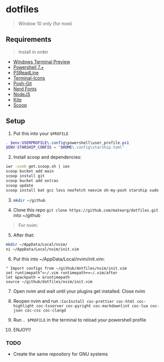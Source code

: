 # dotfiles

> Window 10 only (for now)

## Requirements

> Install in order

- [Windows Terminal Preview](https://github.com/microsoft/terminal)
- [Powershell 7.+](https://docs.microsoft.com/en-us/powershell/scripting/install/installing-powershell-on-windows?view=powershell-7.2)
- [PSReadLine](https://github.com/PowerShell/PSReadLine)
- [Terminal-Icons](https://github.com/devblackops/Terminal-Icons)
- [Posh-Git](https://github.com/dahlbyk/posh-git)
- [Nerd Fonts](https://www.nerdfonts.com)
- [NodeJS](https://nodejs.org/es/)
- [Kite](https://www.kite.com/)
- [Scoop](https://scoop.sh/)

## Setup

1. Put this into your `$PROFILE`

```ps1
. $env:USERPROFILE\.config\powershell\user_profile.ps1
$ENV:STARSHIP_CONFIG = "$HOME\.config\starship.toml"
```

2. Install scoop and dependencies:

```sh
iwr -useb get.scoop.sh | iex
scoop bucket add main
scoop install git
scoop bucket add extras
scoop update
scoop install bat gcc less neofetch neovim oh-my-posh starship sudo
```

3. ```sh
   mkdir ~/github
   ```

4. Clone this repo `git clone https://github.com/matearg/dotfiles.git` into ~/github

> For nvim:

5. After that:

```sh
mkdir ~/AppData/Local/nvim/
ni ~/AppData/Local/nvim/init.vim
```

6. Put this into ~/AppData/Local/nvim/init.vim:

```vimscript
" Import configs from ~/github/dotfiles/nvim/init.vim
set runtimepath^=~/.vim runtimepath+=~/.vim/after
let &packpath = &runtimepath
source ~/github/dotfiles/nvim/init.vim
```

7. Open nvim and wait until your plugins get installed. Close nvim

8. Reopen nvim and run `:CocInstall coc-prettier coc-html coc-highlight coc-tsserver coc-pyright coc-markdownlint coc-lua coc-json coc-css coc-clangd`

9. Run `. $PROFILE` in the terminal to reload your powershell profile

10. ENJOY!!

### TODO

- Create the same repository for GNU systems
